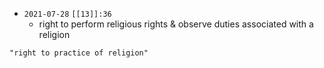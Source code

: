 - `2021-07-28`  `[[13]]:36`
	- right to perform religious rights & observe duties associated with a religion

```query
"right to practice of religion"
```